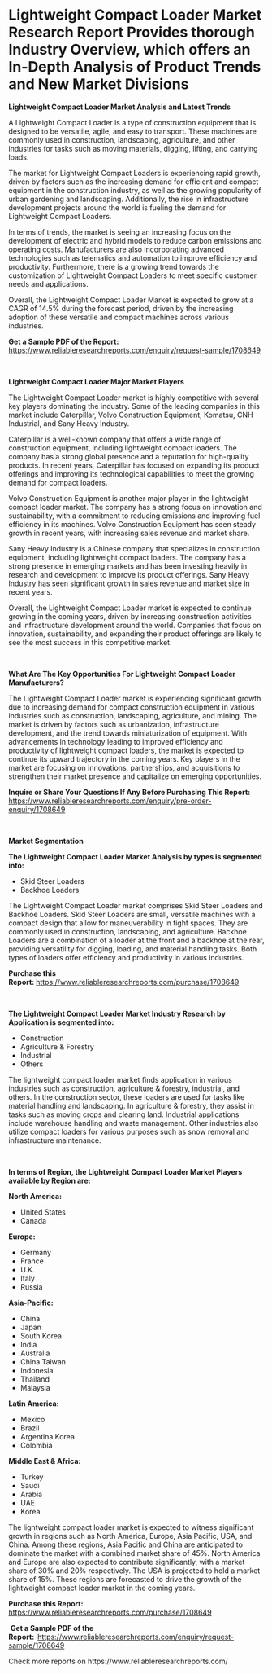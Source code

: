 <p><h1>Lightweight Compact Loader Market Research Report Provides thorough Industry Overview, which offers an In-Depth Analysis of Product Trends and New Market Divisions</h1></p><p><strong>Lightweight Compact Loader Market Analysis and Latest Trends</strong></p>
<p><p>A Lightweight Compact Loader is a type of construction equipment that is designed to be versatile, agile, and easy to transport. These machines are commonly used in construction, landscaping, agriculture, and other industries for tasks such as moving materials, digging, lifting, and carrying loads.</p><p>The market for Lightweight Compact Loaders is experiencing rapid growth, driven by factors such as the increasing demand for efficient and compact equipment in the construction industry, as well as the growing popularity of urban gardening and landscaping. Additionally, the rise in infrastructure development projects around the world is fueling the demand for Lightweight Compact Loaders.</p><p>In terms of trends, the market is seeing an increasing focus on the development of electric and hybrid models to reduce carbon emissions and operating costs. Manufacturers are also incorporating advanced technologies such as telematics and automation to improve efficiency and productivity. Furthermore, there is a growing trend towards the customization of Lightweight Compact Loaders to meet specific customer needs and applications.</p><p>Overall, the Lightweight Compact Loader Market is expected to grow at a CAGR of 14.5% during the forecast period, driven by the increasing adoption of these versatile and compact machines across various industries.</p></p>
<p><strong>Get a Sample PDF of the Report:&nbsp;</strong> <a href="https://www.reliableresearchreports.com/enquiry/request-sample/1708649">https://www.reliableresearchreports.com/enquiry/request-sample/1708649</a></p>
<p>&nbsp;</p>
<p><strong>Lightweight Compact Loader Major Market Players</strong></p>
<p><p>The Lightweight Compact Loader market is highly competitive with several key players dominating the industry. Some of the leading companies in this market include Caterpillar, Volvo Construction Equipment, Komatsu, CNH Industrial, and Sany Heavy Industry.</p><p>Caterpillar is a well-known company that offers a wide range of construction equipment, including lightweight compact loaders. The company has a strong global presence and a reputation for high-quality products. In recent years, Caterpillar has focused on expanding its product offerings and improving its technological capabilities to meet the growing demand for compact loaders.</p><p>Volvo Construction Equipment is another major player in the lightweight compact loader market. The company has a strong focus on innovation and sustainability, with a commitment to reducing emissions and improving fuel efficiency in its machines. Volvo Construction Equipment has seen steady growth in recent years, with increasing sales revenue and market share.</p><p>Sany Heavy Industry is a Chinese company that specializes in construction equipment, including lightweight compact loaders. The company has a strong presence in emerging markets and has been investing heavily in research and development to improve its product offerings. Sany Heavy Industry has seen significant growth in sales revenue and market size in recent years.</p><p>Overall, the Lightweight Compact Loader market is expected to continue growing in the coming years, driven by increasing construction activities and infrastructure development around the world. Companies that focus on innovation, sustainability, and expanding their product offerings are likely to see the most success in this competitive market.</p></p>
<p>&nbsp;</p>
<p><strong>What Are The Key Opportunities For Lightweight Compact Loader Manufacturers?</strong></p>
<p><p>The Lightweight Compact Loader market is experiencing significant growth due to increasing demand for compact construction equipment in various industries such as construction, landscaping, agriculture, and mining. The market is driven by factors such as urbanization, infrastructure development, and the trend towards miniaturization of equipment. With advancements in technology leading to improved efficiency and productivity of lightweight compact loaders, the market is expected to continue its upward trajectory in the coming years. Key players in the market are focusing on innovations, partnerships, and acquisitions to strengthen their market presence and capitalize on emerging opportunities.</p></p>
<p><strong>Inquire or Share Your Questions If Any Before Purchasing This Report:</strong> <a href="https://www.reliableresearchreports.com/enquiry/pre-order-enquiry/1708649">https://www.reliableresearchreports.com/enquiry/pre-order-enquiry/1708649</a></p>
<p>&nbsp;</p>
<p><strong>Market Segmentation</strong></p>
<p><strong>The Lightweight Compact Loader Market Analysis by types is segmented into:</strong></p>
<p><ul><li>Skid Steer Loaders</li><li>Backhoe Loaders</li></ul></p>
<p><p>The Lightweight Compact Loader market comprises Skid Steer Loaders and Backhoe Loaders. Skid Steer Loaders are small, versatile machines with a compact design that allow for maneuverability in tight spaces. They are commonly used in construction, landscaping, and agriculture. Backhoe Loaders are a combination of a loader at the front and a backhoe at the rear, providing versatility for digging, loading, and material handling tasks. Both types of loaders offer efficiency and productivity in various industries.</p></p>
<p><strong>Purchase this Report:&nbsp;</strong><a href="https://www.reliableresearchreports.com/purchase/1708649">https://www.reliableresearchreports.com/purchase/1708649</a></p>
<p>&nbsp;</p>
<p><strong>The Lightweight Compact Loader Market Industry Research by Application is segmented into:</strong></p>
<p><ul><li>Construction</li><li>Agriculture & Forestry</li><li>Industrial</li><li>Others</li></ul></p>
<p><p>The lightweight compact loader market finds application in various industries such as construction, agriculture & forestry, industrial, and others. In the construction sector, these loaders are used for tasks like material handling and landscaping. In agriculture & forestry, they assist in tasks such as moving crops and clearing land. Industrial applications include warehouse handling and waste management. Other industries also utilize compact loaders for various purposes such as snow removal and infrastructure maintenance.</p></p>
<p>&nbsp;</p>
<p><strong>In terms of Region, the Lightweight Compact Loader Market Players available by Region are:</strong></p>
<p>
    <p> <strong> North America: </strong>
        <ul>
            <li>United States</li>
            <li>Canada</li>
        </ul>
        </p> 
    <p> <strong> Europe: </strong>
        <ul>
            <li>Germany</li>
            <li>France</li>
            <li>U.K.</li>
            <li>Italy</li>
            <li>Russia</li>
        </ul>
        </p> 
    <p> <strong> Asia-Pacific: </strong>
        <ul>
            <li>China</li>
            <li>Japan</li>
            <li>South Korea</li>
            <li>India</li>
            <li>Australia</li>
            <li>China Taiwan</li>
            <li>Indonesia</li>
            <li>Thailand</li>
            <li>Malaysia</li>
        </ul>
        </p> 
    <p> <strong> Latin America: </strong>
        <ul>
            <li>Mexico</li>
            <li>Brazil</li>
            <li>Argentina Korea</li>
            <li>Colombia</li>
        </ul>
        </p> 
    <p> <strong> Middle East & Africa: </strong>
        <ul>
            <li>Turkey</li>
            <li>Saudi</li>
            <li>Arabia</li>
            <li>UAE</li>
            <li>Korea</li>
        </ul>
    </p>
    </p>
<p><p>The lightweight compact loader market is expected to witness significant growth in regions such as North America, Europe, Asia Pacific, USA, and China. Among these regions, Asia Pacific and China are anticipated to dominate the market with a combined market share of 45%. North America and Europe are also expected to contribute significantly, with a market share of 30% and 20% respectively. The USA is projected to hold a market share of 15%. These regions are forecasted to drive the growth of the lightweight compact loader market in the coming years.</p></p>
<p><strong>Purchase this Report: </strong><a href="https://www.reliableresearchreports.com/purchase/1708649">https://www.reliableresearchreports.com/purchase/1708649</a></p>
<p>&nbsp;<strong>Get a Sample PDF of the Report:&nbsp;&nbsp;</strong><a href="https://www.reliableresearchreports.com/enquiry/request-sample/1708649">https://www.reliableresearchreports.com/enquiry/request-sample/1708649</a></p>
<p><strong></strong></p>
<p>Check more reports on https://www.reliableresearchreports.com/</p>